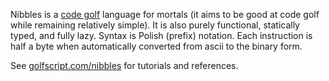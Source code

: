 Nibbles is a [code golf](https://en.wikipedia.org/wiki/Code_golf) language for mortals (it aims to be good at code golf while remaining relatively simple). It is also purely functional, statically typed, and fully lazy. Syntax is Polish (prefix) notation. Each instruction is half a byte when automatically converted from ascii to the binary form.

See [golfscript.com/nibbles](http://golfscript.com/nibbles) for tutorials and references.
